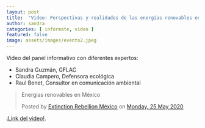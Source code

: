 ```yaml
---
layout: post
title:  "Video: Perspectivas y realidades de las energías renovables en México."
author: sandra
categories: [ infórmate, video ]
featured: false
image: assets/images/evento2.jpeg
---
```

<div id="fb-root"></div>
<script async defer crossorigin="anonymous" src="https://connect.facebook.net/en_GB/sdk.js#xfbml=1&version=v7.0"></script>

Video del panel informativo con diferentes expertos:

- Sandra Guzmán, GFLAC
- Claudia Campero, Defensora ecológica
- Raul Benet, Consultor en comunicación ambiental

<div class="fb-post" data-href="https://www.facebook.com/xrmex/videos/958223497939987/" data-show-text="true" data-width=""><blockquote cite="https://developers.facebook.com/xrmex/videos/958223497939987/" class="fb-xfbml-parse-ignore"><p>Energias renovables en México</p>Posted by <a href="https://www.facebook.com/xrmex/">Extinction Rebellion México</a> on&nbsp;<a href="https://developers.facebook.com/xrmex/videos/958223497939987/">Monday, 25 May 2020</a></blockquote></div>


[¡Link del video!][jekyll-docs].

[jekyll-docs]: https://m.facebook.com/story.php?story_fbid=958223497939987&id=564885260646075&sfnsn=scwspmo&extid=nhJ4kbA1KBuEc0k6&d=n&vh=e